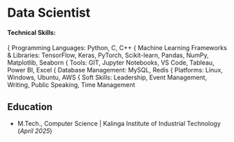 # Data Scientist

#### Technical Skills: 
{ Programming Languages: Python, C, C++
{ Machine Learning Frameworks & Libraries: TensorFlow, Keras, PyTorch, Scikit-learn, Pandas, NumPy, Matplotlib,
Seaborn
{ Tools: GIT, Jupyter Notebooks, VS Code, Tableau, Power BI, Excel
{ Database Management: MySQL, Redis
{ Platforms: Linux, Windows, Ubuntu, AWS
{ Soft Skills: Leadership, Event Management, Writing, Public Speaking, Time Management

## Education								       		
- M.Tech., Computer Science	| Kalinga Institute of Industrial Technology (_April 2025_)	 			        		

